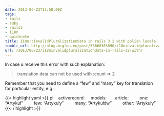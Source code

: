 ```yaml
---
date: 2013-06-23T13:50:00Z
tags:
- rails
- ruby
- rails3
- i18n
- quicknote
title: I18n::InvalidPluralizationData in rails 3.2 with polish locale
tumblr_url: http://blog.bigfun.eu/post/53668303696/i18ninvalidpluralizationdata-in-rails-32-with
url: /2013/06/23/i18ninvalidpluralizationdata-in-rails-32-with/
---
```


In case u receive this error with such explanation:

> translation data can not be used with :count => 2

Remember that you need to define a “few” and “many” key for translation for particular entity, e.g.:

{{< highlight yaml >}}
pl:
  activerecord:
    models:
      article:
        one: “Artykuł”
        few: “Artykuły”
        many: “Artykułów”
        other: “Artykuły”
{{< / highlight >}}
